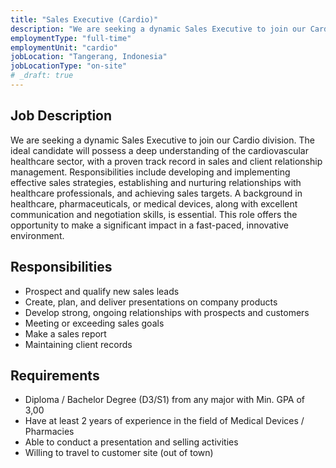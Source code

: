 ```yaml
---
title: "Sales Executive (Cardio)"
description: "We are seeking a dynamic Sales Executive to join our Cardio division. The ideal candidate will possess a deep understanding of the cardiovascular healthcare sector, with a proven track record in sales and client relationship management."
employmentType: "full-time"
employmentUnit: "cardio"
jobLocation: "Tangerang, Indonesia"
jobLocationType: "on-site"
# _draft: true
---
```


## Job Description

We are seeking a dynamic Sales Executive to join our Cardio division. The ideal candidate will possess a deep understanding of the cardiovascular healthcare sector, with a proven track record in sales and client relationship management. Responsibilities include developing and implementing effective sales strategies, establishing and nurturing relationships with healthcare professionals, and achieving sales targets. A background in healthcare, pharmaceuticals, or medical devices, along with excellent communication and negotiation skills, is essential. This role offers the opportunity to make a significant impact in a fast-paced, innovative environment.

## Responsibilities

- Prospect and qualify new sales leads
- Create, plan, and deliver presentations on company products
- Develop strong, ongoing relationships with prospects and customers
- Meeting or exceeding sales goals
- Make a sales report
- Maintaining client records

## Requirements

-  Diploma / Bachelor Degree (D3/S1) from any major with Min. GPA of 3,00
-  Have at least 2 years of experience in the field of Medical Devices / Pharmacies 
-  Able to conduct a presentation and selling activities
-  Willing to travel to customer site (out of town)

